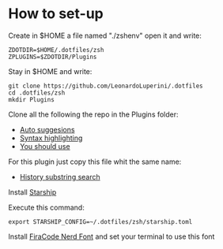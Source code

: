 # How to set-up

Create in $HOME a file named "./zshenv" open it and write:

    ZDOTDIR=$HOME/.dotfiles/zsh
    ZPLUGINS=$ZDOTDIR/Plugins

Stay in $HOME and write:

    git clone https://github.com/LeonardoLuperini/.dotfiles
    cd .dotfiles/zsh
    mkdir Plugins

Clone all the following the repo in the Plugins folder:

- [Auto suggesions](https://github.com/zsh-users/zsh-autosuggestions)
- [Syntax highlighting](https://github.com/zsh-users/zsh-syntax-highlighting)
- [You should use](https://github.com/MichaelAquilina/zsh-you-should-use)

For this plugin just copy this file whit the same name:

- [History substring search](https://github.com/zsh-users/zsh-history-substring-search/blob/master/zsh-history-substring-search.zsh)

Install [Starship](https://starship.rs/guide/#%F0%9F%9A%80-installation)

Execute this command:

    export STARSHIP_CONFIG=~/.dotfiles/zsh/starship.toml

Install [FiraCode Nerd Font](https://github.com/ryanoasis/nerd-fonts/releases/download/v2.1.0/FiraCode.zip) and set your terminal to use this font
